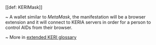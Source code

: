 [[def: KERIMask]]

~ A wallet similar to _MetaMask_, the manifestation will be a browser extension and it will connect to KERIA servers in order for a person to control AIDs from their browser.

~ More in <a href="https://weboftrust.github.io/WOT-terms/docs/glossary/KERIMask">extended KERI glossary</a>
